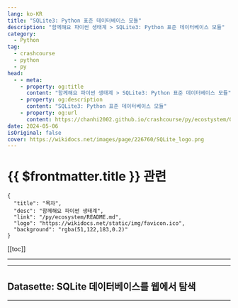 ```yaml
---
lang: ko-KR
title: "SQLite3: Python 표준 데이터베이스 모듈"
description: "함께해요 파이썬 생태계 > SQLite3: Python 표준 데이터베이스 모듈"
category:
  - Python
tag: 
  - crashcourse
  - python
  - py
head:
  - - meta:
    - property: og:title
      content: "함께해요 파이썬 생태계 > SQLite3: Python 표준 데이터베이스 모듈"
    - property: og:description
      content: "SQLite3: Python 표준 데이터베이스 모듈"
    - property: og:url
      content: https://chanhi2002.github.io/crashcourse/py/ecostystem/07/sqlite3.html
date: 2024-05-06
isOriginal: false
cover: https://wikidocs.net/images/page/226760/SQLite_logo.png
---
```


# {{ $frontmatter.title }} 관련

```component VPCard
{
  "title": "목차",
  "desc": "함께해요 파이썬 생태계",
  "link": "/py/ecosystem/README.md",
  "logo": "https://wikidocs.net/static/img/favicon.ico",
  "background": "rgba(51,122,183,0.2)"
}
```

[[toc]]

---

<SiteInfo
  name="SQLite3: Python 표준 데이터베이스 모듈 | WikiDocs"
  desc="함께해요 파이썬 생태계"
  url="https://wikidocs.net/226760"
  logo="https://wikidocs.net/static/img/favicon.ico"
  preview="https://wikidocs.net/images/page/226760/SQLite_logo.png"/>

<!-- TODO: 작성 -->

---

## Datasette: SQLite 데이터베이스를 웹에서 탐색

<SiteInfo
  name="Datasette: SQLite 데이터베이스를 웹에서 탐색"
  desc="함께해요 파이썬 생태계"
  url="https://wikidocs.net/237899"
  logo="https://wikidocs.net/static/img/favicon.ico"
  preview="https://wikidocs.net/images/page/237899/Datasette_logo.png"/>

<!-- TODO: 작성 -->

---

<TagLinks />